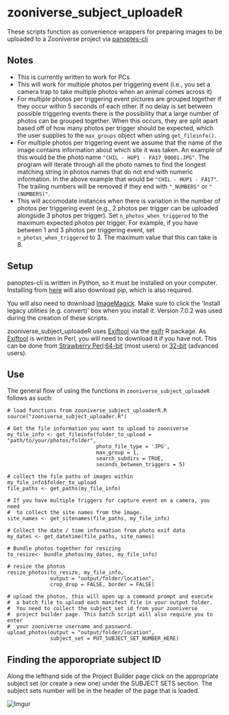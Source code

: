 # zooniverse_subject_uploadeR

These scripts function as convenience wrappers for preparing images to be uploaded to a Zooniverse project via [panoptes-cli](https://github.com/zooniverse/panoptes-cli)

## Notes
- This is currently written to work for PCs 
- This will work for multiple photos per triggering event (i.e., you set a camera trap to take multiple photos when an animal comes across it)
- For multiple photos per triggering event pictures are grouped together if they occur within 5 seconds of each other. If no delay is set between possible triggering events there is the possibility that a large number of photos can be grouped together. When this occurs, they are split apart based off of how many photos per trigger should be expected, which the user supplies to the `max_groups` object when using `get_fileinfo()`.
- For multiple photos per triggering event we assume that the name of the image contains information about which site it was taken. An
example of this would be the photo name `"CHIL - HUP1 - FA17_00001.JPG"`. The program will iterate through all the photo names to find
 the longest matching string in photos names that do not end with numeric information. In the above example that would be `"CHIL - HUP1 - FA17"`. The trailing numbers will be removed if they end with `"_NUMBERS"` or `"(NUMBERS)"`.
- This will accomodate instances when there is variation in the number of photos per triggering event (e.g., 2 photos per trigger can be uploaded alongside 3 photos per trigger). Set `n_photos_when_triggered` to the maximum expected photos per trigger. For example, if you have between 1 and 3 photos per triggering event, set `n_photos_when_triggered` to 3. The maximum value that this can take is 8.

## Setup
panoptes-cli is written in Python, so it must be installed on your computer. Installing from [here](https://www.python.org/downloads/) will also download pip, which is also required.

You will also need to download [ImageMagick](http://www.imagemagick.org/script/index.php). Make sure to click the 'Install legacy utilities (e.g. convert)' box when you install it.  Version 7.0.2 was used during the creation of these scripts.

zooniverse_subject_uploadeR uses [Exiftool](https://sno.phy.queensu.ca/~phil/exiftool/) via the [exifr](https://github.com/paleolimbot/exifr) R package. As [Exiftool](https://sno.phy.queensu.ca/~phil/exiftool/) is written in Perl, you will need to download it if you have not. This can be done from [Strawberry Perl](http://strawberryperl.com/):[64-bit](http://strawberryperl.com/download/5.26.0.1/strawberry-perl-5.26.0.1-64bit.msi) (most users) or [32-bit](http://strawberryperl.com/download/5.26.0.1/strawberry-perl-5.26.0.1-32bit.msi) (advanced users).

## Use

The general flow of using the functions in `zooniverse_subject_uploadeR` follows as such:
```
# load functions from zooniverse_subject_uploaderR.R
source("zooniverse_subject_uploader.R")

# Get the file information you want to upload to zooniverse
my_file_info <- get_fileinfo(folder_to_upload = "path/to/your/photos/folder",
                             photo_file_type = 'JPG',
                             max_group = 1,
                             search_subdirs = TRUE,
                             seconds_between_triggers = 5)

# collect the file paths of images within my_file_info$folder_to_upload
file_paths <- get_paths(my_file_info)

# If you have multiple triggers for capture event on a camera, you need
#  to collect the site names from the image.
site_names <- get_sitenames(file_paths, my_file_info)

# Collect the date / time information from photo exif data
my_dates <- get_datetime(file_paths, site_names)

# Bundle photos together for resizing
to_resize<- bundle_photos(my_dates, my_file_info)

# resize the photos
resize_photos(to_resize, my_file_info, 
              output = "output/folder/location", 
              crop_drop = FALSE, border = FALSE)

# upload the photos, this will open up a command prompt and execute
#  a batch file to upload each manifest file in your output folder.
#  You need to collect the subject_set id from your zooniverse
#  project builder page. This batch script will also require you to enter
#  your zooniverse username and password.
upload_photos(output = "output/folder/location",
              subject_set = PUT_SUBJECT_SET_NUMBER_HERE)
```


## Finding the apporopriate subject ID

Along the lefthand side of the Project Builder page click on the appropriate subject set (or create a new one) under the SUBJECT SETS section. The subject sets number will be in the header of the page that is loaded.

![Imgur](http://i.imgur.com/JRDVYTA.png)





